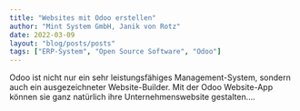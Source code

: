 ```yaml
---
title: "Websites mit Odoo erstellen"
author: "Mint System GmbH, Janik von Rotz"
date: 2022-03-09
layout: "blog/posts/posts"
tags: ["ERP-System", "Open Source Software", "Odoo"]
---
```


Odoo ist nicht nur ein sehr leistungsfähiges Management-System, sondern auch ein ausgezeichneter Website-Builder. Mit der Odoo Website-App können sie ganz natürlich ihre Unternehmenswebsite gestalten....

